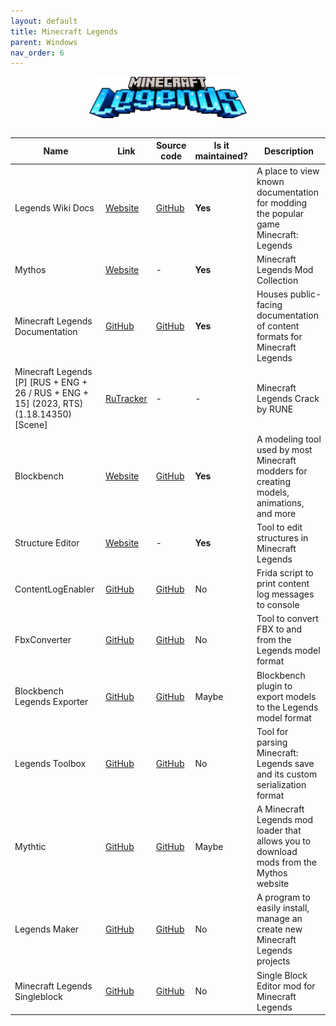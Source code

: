 ```yaml
---
layout: default
title: Minecraft Legends
parent: Windows
nav_order: 6
---
```


<div class="center">
  <img src="/assets/images/docs/minecraft-legends.png" alt="Minecraft Legends" class="center-image">
</div>

<style>
  .center {
    display: flex;
    justify-content: center;
    align-items: center;
    
  }

  .center-image {
    max-width: 50%; /* This will make the image responsive */
    margin: auto;
  }
</style>

<br>

Name | Link | Source code | Is it maintained? | Description
------ | ------ | ------ | ------| ------
Legends Wiki Docs|[Website](https://docs.legendsmodding.com/)|[GitHub](https://github.com/LegendsModding/ModdingDocs)|**Yes**|A place to view known documentation for modding the popular game Minecraft: Legends
Mythos|[Website](https://mythos.legendsmodding.com/)|\-|**Yes**|Minecraft Legends Mod Collection
Minecraft Legends Documentation|[GitHub](https://github.com/Mojang/minecraft-legends-docs/)|[GitHub](https://github.com/Mojang/minecraft-legends-docs/)|**Yes**|Houses public-facing documentation of content formats for Minecraft Legends
Minecraft Legends [P] [RUS + ENG + 26 / RUS + ENG + 15] (2023, RTS) (1.18.14350) [Scene]|[RuTracker](https://rutracker.org/forum/viewtopic.php?t=6352728)|\-|\-|Minecraft Legends Crack by RUNE
Blockbench|[Website](https://www.blockbench.net/)|[GitHub](https://github.com/JannisX11/blockbench)|**Yes**|A modeling tool used by most Minecraft modders for creating models, animations, and more
Structure Editor|[Website](https://badger.lukefz.xyz/)|\-|**Yes**|Tool to edit structures in Minecraft Legends
ContentLogEnabler|[GitHub](https://github.com/LegendsModding/ContentLogEnabler)|[GitHub](https://github.com/LegendsModding/ContentLogEnabler)|No|Frida script to print content log messages to console
FbxConverter|[GitHub](https://github.com/LegendsModding/FbxConverter)|[GitHub](https://github.com/LegendsModding/FbxConverter)|No|Tool to convert FBX to and from the Legends model format
Blockbench Legends Exporter|[GitHub](https://github.com/Mojang/legends-blockbench-plugin/releases)|[GitHub](https://github.com/Mojang/legends-blockbench-plugin)|Maybe|Blockbench plugin to export models to the Legends model format
Legends Toolbox|[GitHub](https://github.com/LukeFZ/LegendsToolbox)|[GitHub](https://github.com/LukeFZ/LegendsToolbox)|No|Tool for parsing Minecraft: Legends save and its custom serialization format
Mythtic|[GitHub](https://github.com/MohammedGamer85/Mythtic/releases)|[GitHub](https://github.com/MohammedGamer85/Mythtic)|Maybe|A Minecraft Legends mod loader that allows you to download mods from the Mythos website
Legends Maker|[GitHub](https://github.com/krunkske/LegendsMaker/archive/refs/tags/beta.zip)|[GitHub](https://github.com/krunkske/LegendsMaker)|No|A program to easily install, manage an create new Minecraft Legends projects
Minecraft Legends Singleblock|[GitHub](https://github.com/Luminoso-256/mcl_singleblock/archive/refs/heads/main.zip)|[GitHub](https://github.com/Luminoso-256/mcl_singleblock)|No|Single Block Editor mod for Minecraft Legends